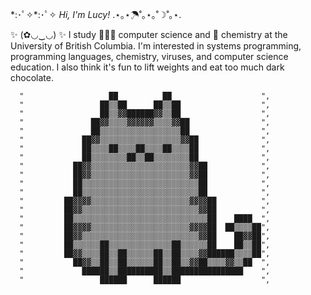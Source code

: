\*:･ﾟ✧*:･ﾟ✧ *Hi, I'm Lucy!* .⋆｡⋆☂˚｡⋆｡˚☽˚｡⋆.

✨ (✿◡‿◡) ✨ I study 👩🏻‍💻 computer science and 🧪 chemistry at the University of British Columbia.
 I'm interested in systems programming, programming languages, chemistry, viruses, and computer science education.
 I also think it's fun to lift weights and eat too much dark chocolate.

      "                   ██          ██                    ",
      "                 ██▒▒██      ██▒▒██                  ",
      "                 ██▒▒▓▓██████▓▓▒▒██                  ",
      "               ██▓▓▒▒▒▒▓▓▓▓▓▓▒▒▒▒▓▓██                ",
      "               ██▒▒▒▒▒▒▒▒▒▒▒▒▒▒▒▒▒▒██                ",
      "             ██▓▓▒▒▒▒▒▒▒▒▒▒▒▒▒▒▒▒▒▒▓▓██              ",
      "             ██▒▒▒▒██▒▒▒▒██▒▒▒▒██▒▒▒▒██              ",
      "             ██▒▒▒▒▒▒▒▒██▒▒██▒▒▒▒▒▒▒▒██              ",
      "           ██▓▓▒▒▒▒▒▒▒▒▒▒▒▒▒▒▒▒▒▒▒▒▒▒▓▓██            ",
      "           ██▓▓▒▒▒▒▒▒▒▒▒▒▒▒▒▒▒▒▒▒▒▒▒▒▓▓██            ",
      "           ██▒▒▒▒▒▒▒▒▒▒▒▒▒▒▒▒▒▒▒▒▒▒▒▒▒▒██            ",
      "           ██▒▒▒▒▒▒▒▒▒▒▒▒▒▒▒▒▒▒▒▒▒▒▒▒▒▒██            ",
      "         ██▓▓▓▓▒▒▒▒▒▒▒▒▒▒▒▒▒▒▒▒▒▒▒▒▒▒▓▓▓▓██          ",
      "         ██▓▓▒▒▒▒▒▒▒▒▒▒▒▒▒▒▒▒▒▒▒▒▒▒▒▒▒▒▓▓██          ",
      "         ██▒▒▒▒▒▒▒▒▒▒▒▒▒▒▒▒▒▒▒▒▒▒▒▒▒▒▒▒▒▒██    ████  ",
      "         ██▓▓▓▓▒▒▒▒▒▒▒▒▒▒▒▒▒▒▒▒▒▒▒▒▒▒▓▓▓▓██  ██▒▒▒▒██",
      "         ██▓▓▒▒▒▒▒▒▒▒▒▒▒▒▒▒▒▒▒▒▒▒▒▒▒▒▒▒▓▓██    ██▓▓██",
      "         ██▒▒▒▒▒▒██▒▒▒▒▒▒▒▒▒▒▒▒▒▒██▒▒▒▒▒▒██    ██▒▒██",
      "         ██▓▓▒▒▒▒██▒▒██▒▒▒▒▒▒██▒▒██▒▒▒▒▓▓██████▒▒▒▒██",
      "           ██▓▓▒▒██▒▒██▒▒▒▒▒▒██▒▒██▒▒▓▓██▒▒▒▒▓▓▒▒██  ",
      "             ██████▒▒██████████▒▒████████████████    ",
      "                 ██████      ██████                  ",
